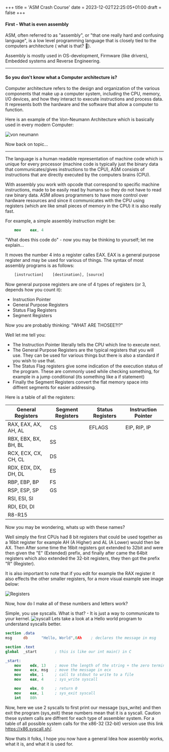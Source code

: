 +++
title = 'ASM Crash Course'
date = 2023-12-02T22:25:05+01:00
draft = false
+++

#### First - What is even assembly

ASM, often referred to as "assembly", or "that one really hard and confusing language", is a low level programming language that is closely tied to the computers architecture ( what is that? 🤔).

Assembly is mostly used in OS-development, Firmware (like drivers), Embedded systems and Reverse Engineering.

---
#### So you don't know what a Computer architecture is?

Computer architecture refers to the design and organization of the various components that make up a computer system, including the CPU, memory, I/O devices, and how they interact to execute instructions and process data. It represents both the hardware and the software that allow a computer to function.

Here is an example of the Von-Neumann Architecture which is basically used in every modern Computer:

![von neumann](/media/neumann.svg)

Now back on topic...

---

The language is a human readable representation of machine code which is unique for every processor (machine code is typically just the binary data that communicates/gives instructions to the CPU), ASM consists of instructions that are directly executed by the computers brains (CPU).

With assembly you work with opcode that correspond to specific machine instructions, made to be easily read by humans so they do not have to read raw binary data. ASM allows programmers to have more control over hardware resources and since it communicates with the CPU using registers (which are like small pieces of memory in the CPU) it is also really fast.

For example, a simple assembly instruction might be:

```nasm
    mov    eax, 4
```

"What does this code do" - now you may be thinking to yourself; let me explain...

It moves the number 4 into a register calles EAX. EAX is a general purpose register and may be used for various of things. The syntax of most assembly programs is as follows:

```txt
    [instruction]    [destination], [source]
```

Now general purpose registers are one of 4 types of registers (or 3, depends how you count it):

- Instruction Pointer
- General Purpose Registers
- Status Flag Registers
- Segment Registers

Now you are probably thinking: "WHAT ARE THOSEE?!?"

Well let me tell you:

- The Instruction Pointer literally tells the CPU which line to execute next. 
- The General Purpose Registers are the typical registers that you will use. They can be used for various things but there is also a standard if you wish to use that.
- The Status Flag registers give some indication of the execution status of the program. These are commonly used while checking something, for example in a jump conditional (its something like a if statement)
- Finally the Segment Registers convert the flat memory space into diffrent segments for easier addressing.

Here is a table of all the registers:

| General Registers | Segment Registers| Status Registers | Instruction Pointer |
| --- | --- | --- | --- |
| RAX, EAX, AX, AH, AL | CS | EFLAGS | EIP, RIP, IP |
|RBX, EBX, BX, BH, BL | SS||
|RCX, ECX, CX, CH, CL|DS|||
|RDX, EDX, DX, DH, DL|ES|||
|RBP, EBP, BP|FS|||
|RSP, ESP, SP|GS|||
|RSI, ESI, SI||||
|RDI, EDI, DI||||
|R8-R15|||

Now you may be wondering, whats up with these names?

Well simply the first CPUs had 8 bit registers that could be used together as a 16bit register for example AH (A Higher) and AL (A Lower) would then be AX. Then After some time the 16bit registers got extended to 32bit and were then given the "E" (Extended) prefix, and finally after came the 64bit registers which also extended the 32-bit registers, they then got the prefix "R" (Register).

It is also important to note that if you edit for example the RAX register it also effects the other smaller registers, for a more visual example see image below:

![Registers](/media/registers.png)

Now, how do I make all of these numbers and letters work?

Simple, you use syscalls. What is that? - It is just a way to communicate to your kernel.
![syscall](/media/syscall.png)
Lets take a look at a Hello world program to understand syscalls better.

```nasm
section .data
msg     db      "Hello, World",0Ah    ; declares the message in msg

section .text
global  _start        ; this is like our int main() in C

_start:
	mov    edx, 13    ; move the length of the string + the zero terminator 
	mov    ecx, msg   ; move the message in ecx
	mov    ebx, 1     ; call to stdout to write to a file
	mov    eax, 4     ; sys_write syscall

    mov    ebx, 0     ; return 0
    mov    eax, 1     ; sys_exit syscall
    int    80h
```

Now, here we use 2 syscalls to first print our message (sys\_write) and then exit the program (sys\_exit) these numbers mean that it is a syscall. Caution these system calls are diffrent for each type of assembler system. For a table of all possible system calls for the x86-32 (32-bit) version use this link https://x86.syscall.sh/.

Now thats it folks, I hope you now have a general Idea how assembly works, what it is, and what it is used for.

